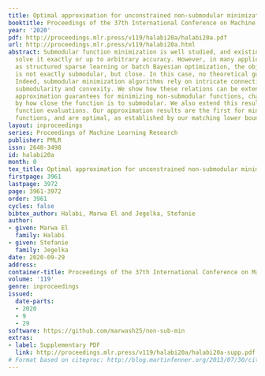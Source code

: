 ```yaml
---
title: Optimal approximation for unconstrained non-submodular minimization
booktitle: Proceedings of the 37th International Conference on Machine Learning
year: '2020'
pdf: http://proceedings.mlr.press/v119/halabi20a/halabi20a.pdf
url: http://proceedings.mlr.press/v119/halabi20a.html
abstract: Submodular function minimization is well studied, and existing algorithms
  solve it exactly or up to arbitrary accuracy. However, in many applications, such
  as structured sparse learning or batch Bayesian optimization, the objective function
  is not exactly submodular, but close. In this case, no theoretical guarantees exist.
  Indeed, submodular minimization algorithms rely on intricate connections between
  submodularity and convexity. We show how these relations can be extended to obtain
  approximation guarantees for minimizing non-submodular functions, characterized
  by how close the function is to submodular. We also extend this result to noisy
  function evaluations. Our approximation results are the first for minimizing non-submodular
  functions, and are optimal, as established by our matching lower bound.
layout: inproceedings
series: Proceedings of Machine Learning Research
publisher: PMLR
issn: 2640-3498
id: halabi20a
month: 0
tex_title: Optimal approximation for unconstrained non-submodular minimization
firstpage: 3961
lastpage: 3972
page: 3961-3972
order: 3961
cycles: false
bibtex_author: Halabi, Marwa El and Jegelka, Stefanie
author:
- given: Marwa El
  family: Halabi
- given: Stefanie
  family: Jegelka
date: 2020-09-29
address: 
container-title: Proceedings of the 37th International Conference on Machine Learning
volume: '119'
genre: inproceedings
issued:
  date-parts:
  - 2020
  - 9
  - 29
software: https://github.com/marwash25/non-sub-min
extras:
- label: Supplementary PDF
  link: http://proceedings.mlr.press/v119/halabi20a/halabi20a-supp.pdf
# Format based on citeproc: http://blog.martinfenner.org/2013/07/30/citeproc-yaml-for-bibliographies/
---
```

